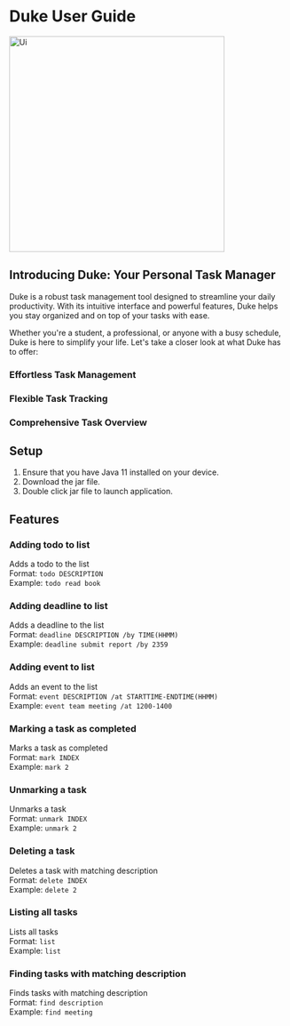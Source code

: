 # Duke User Guide


<img width="388" alt="Ui" src="https://github.com/IamZhenHong/ip/assets/109903639/7aa1d8a6-176f-4b60-9ca4-1ae717d7ac45">


## Introducing Duke: Your Personal Task Manager

Duke is a robust task management tool designed to streamline your daily productivity. With its intuitive interface and powerful features, Duke helps you stay organized and on top of your tasks with ease.

Whether you're a student, a professional, or anyone with a busy schedule, Duke is here to simplify your life. Let's take a closer look at what Duke has to offer:

### Effortless Task Management

### Flexible Task Tracking

### Comprehensive Task Overview


## Setup
1. Ensure that you have Java 11 installed on your device.
2. Download the jar file.
3. Double click jar file to launch application.

## Features

### Adding todo to list
Adds a todo to the list  
Format: `todo DESCRIPTION`  
Example: `todo read book`  

### Adding deadline to list
Adds a deadline to the list  
Format: `deadline DESCRIPTION /by TIME(HHMM)`  
Example: `deadline submit report /by 2359`  

### Adding event to list
Adds an event to the list  
Format: `event DESCRIPTION /at STARTTIME-ENDTIME(HHMM)`  
Example: `event team meeting /at 1200-1400`  

### Marking a task as completed
Marks a task as completed  
Format: `mark INDEX`  
Example: `mark 2`  

### Unmarking a task 
Unmarks a task  
Format: `unmark INDEX`  
Example: `unmark 2`  

### Deleting a task
Deletes a task with matching description  
Format: `delete INDEX`  
Example: `delete 2`  

### Listing all tasks
Lists all tasks  
Format: `list`  
Example: `list`  

### Finding tasks with matching description
Finds tasks with matching description  
Format: `find description`  
Example: `find meeting`  





